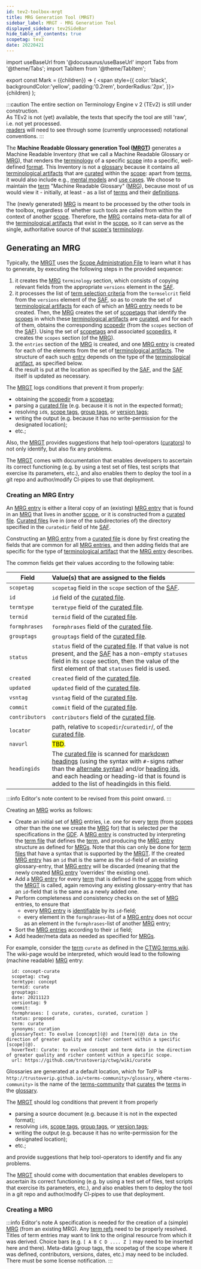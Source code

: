 ```yaml
---
id: tev2-toolbox-mrgt
title: MRG Generation Tool (MRGT)
sidebar_label: MRGT - MRG Generation Tool
displayed_sidebar: tev2SideBar
hide_table_of_contents: true
scopetag: tev2
date: 20220421
---
```


import useBaseUrl from '@docusaurus/useBaseUrl'
import Tabs from '@theme/Tabs';
import TabItem from '@theme/TabItem';

<!-- Use 'Mark' as an HTML tag, e.g. <Mark>text to mark</Mark?-->
export const Mark = ({children}) => (
  <span style={{ color:'black', backgroundColor:'yellow', padding:'0.2rem', borderRadius:'2px', }}>
    {children}
  </span> );

:::caution
The entire section on Terminology Engine v 2 (TEv2) is still under construction.<br/>
As TEv2 is not (yet) available, the texts that specify the tool are still 'raw', i.e. not yet processed.<br/>[readers](@) will need to see through some (currently unprocessed) notational conventions.
:::

The **Machine Readable Glossary generation Tool ([MRGT](@))** generates a Machine Readable Inventory (that we call a Machine Readable Glossary or [MRG](@)), that renders the [terminology](@) of a specific [scope](@) into a specific, well-defined [format](tev2-spec-mrg). This Inventory is not a [glossary](@) because it contains all [terminological artifacts](@) that are [curated](@) within the [scope](@): apart from [terms](@), it would also include e.g., [mental models](pattern@) and [use cases](@). We choose to maintain the [term](@) "Machine Readable Glossary" ([MRG](@)), because most of us would view it - initially, at least - as a list of [terms](@) and their [definitions](@).

The (newly generated) [MRG](@) is meant to be processed by the other tools in the toolbox, regardless of whether such tools are called from within the context of another [scope](@). Therefore, the [MRG](@) contains meta-data for all of the [terminological artifacts](@) that exist in the [scope](@), so it can serve as the single, authoritative source of that [scope's](@) [terminology](@).

## Generating an MRG

Typically, the [MRGT](@) uses the [Scope Administration File](SAF@) to learn what it has to generate, by executing the following steps in the provided sequence:

1. it creates the [MRG](@) `terminology` section, which consists of copying relevant fields from the appropriate `versions` element in the [SAF](@).
2. it processes the list of [term selection criteria](@) from the `termselcrit` field from the `versions` element of the [SAF](@), so as to create the set of [terminological artifacts](@) for each of which an [MRG entry](@) needs to be created. Then, the [MRG](@) creates the set of [scopetags](@) that identify the [scopes](@) in which these [terminological artifacts](@) are [curated](@), and for each of them, obtains the corresponding [scopedir](@) (from the `scopes` section of the [SAF](@)). Using the set of [scopetags](@) and associated [scopedirs](@), it creates the `scopes` section (of the [MRG](@)).
3. the `entries` section of the [MRG](@) is created, and one [MRG entry](@) is created for each of the elements from the set of [terminological artifacts](@). The structure of each such [entry](mrg-entry@) depends on the type of the [terminological artifact](@), as specified below.
4. the result is put at the location as specified by the [SAF](@), and the [SAF](@) itself is updated as necessary.

The [MRGT](@) logs conditions that prevent it from properly:

- obtaining the [scopedir](@) from a [scopetag](@);
- parsing a [curated file](@) (e.g. because it is not in the expected format);
- resolving `id`s, [scope tags](@), [group tags](@), or [version tags](@);
- writing the output (e.g. because it has no write-permission for the designated location);
- etc.;

Also, the [MRGT](@) provides suggestions that help tool-operators ([curators](@)) to not only identify, but also fix any problems.

The [MRGT](@) comes with documentation that enables developers to ascertain its correct functioning (e.g. by using a test set of files, test scripts that exercise its parameters, etc.), and also enables them to deploy the tool in a git repo and author/modify CI-pipes to use that deployment.

### Creating an MRG Entry

An [MRG entry](@) is either a literal copy of an (existing) [MRG entry](@) that is found in an [MRG](@) that lives in another [scope](@), or it is constructed from a [curated file](@). [Curated files](@) live in (one of the subdirectories of) the directory specified in the `curatedir` field of hte [SAF](@).

Constructing an [MRG entry](@) from a [curated file](@) is done by first creating the fields that are common for all [MRG entries](@), and then adding fields that are specific for the type of [terminological artifact](@) that the [MRG entry](@) describes.

The common fields get their values according to the following table:

| Field          | Value(s) that are assigned to the fields |
| -------------- | :---------- |
| `scopetag`     | `scopetag` field in the `scope` section of the [SAF](@). |
| `id`           | `id` field of the [curated file](@). |
| `termtype`     | `termtype` field of the [curated file](@). |
| `termid`       | `termid` field of the [curated file](@). |
| `formphrases`  | `formphrases` field of the [curated file](@). |
| `grouptags`    | `grouptags` field of the [curated file](@). |
| `status`       | `status` field of the [curated file](@). If that value is not present, and the [SAF](@) has a non-empty `statuses` field in its `scope` section, then the value of the first element of that `statuses` field is used. |
| `created`      | `created` field of the [curated file](@). |
| `updated`      | `updated` field of the [curated file](@). |
| `vsntag`       | `vsntag` field of the [curated file](@). |
| `commit`       | `commit` field of the [curated file](@). |
| `contributors` | `contributors` field of the [curated file](@). |
| `locator`      | path, relative to `scopedir`/`curatedir`/, of the [curated file](@). |
| `navurl`       | <Mark>TBD</Mark>. |
| `headingids`   | The [curated file](@) is scanned for [markdown headings](https://www.markdownguide.org/basic-syntax/#headings) (using the syntax with `#`-signs rather than the [alternate syntax](https://www.markdownguide.org/basic-syntax/#alternate-syntax)) and/or [heading ids](https://www.markdownguide.org/extended-syntax/#linking-to-heading-ids), and each heading or heading-id that is found is added to the list of headingids in this field. |

:::info Editor's note
content to be revised from this point onward.
:::

Creating an [MRG](#mrg) works as follows:
- Create an initial set of [MRG](@) entries, i.e. one for every [term](@) (from [scopes](scope@) other than the one we create the [MRG](@) for) that is selected per the specifications in the [GDF](#gdf). A [MRG entry](@) is constructed by interpreting the [term file](@essiflab) that defines the [term](@), and producing the [MRG entry](@) structure as defined for [MRGs](#mrg). Note that this can only be done for [term files](term-file@essiflab) that have a syntax that is supported by the [MRGT](#mrgt). If the created [MRG entry](@) has an `id` that is the same as the `id`-field of an existing glossary-entry, that [MRG entry](@) will be discarded (meaning that the newly created [MRG entry](@)  'overrides' the existing one).
- Add a [MRG entry](@) for every [term](@) that is defined in the [scope](@) from which the [MRGT](#mrgt) is called, again removing any existing glossary-entry that has an `id`-field that is the same as a newly added one.
- Perform completeness and consistency checks on the set of [MRG](@) entries, to ensure that
  - every [MRG entry](@) is [identifiable](@) by its `id`-field;
  - every element in the `formphrases`-list of a [MRG entry](@) does not occur as an element in the `formphrases`-list of another [MRG](@) entry;
- Sort the [MRG entries](@) according to their `id` field;
- Add header/meta data as needed as specified for [MRGs](#mrg).

For example, consider the [term](@) `curate` as defined in the [CTWG terms wiki](https://github.com/trustoverip/ctwg/wiki/curate). The wiki-page would be interpreted, which would lead to the following (machine readable) [MRG](@) entry:
~~~
  id: concept-curate
  scopetag: ctwg
  termtype: concept
  termid: curate
  grouptags:
  date: 20211123
  versiontag: 9
  commit:
  formphrases: [ curate, curates, curated, curation ]
  status: proposed
  term: curate
  synonyms: curation
  glossaryText: To evolve [concept](@) and [term](@) data in the direction of greater quality and richer content within a specific [scope](@).
  hoverText: Curate: to evolve concept and term data in the direction of greater quality and richer content within a specific scope.
  url: https://github.com/trustoverip/ctwg/wiki/curate
~~~

Glossaries are generated at a default location, which for ToIP is `http://trustoverip.github.io/<terms-community>/glossary`, where `<terms-community>` is the name of the [terms-community](@) that [curates](curate) the [terms](term@) in the [glossary](@).

The [MRGT](#mrgt) should log conditions that prevent it from properly

- parsing a source document (e.g. because it is not in the expected format);
- resolving `id`s, [scope tags](@), [group tags](@), or [version tags](@);
- writing the output (e.g. because it has no write-permission for the designated location);
- etc.;

and provide suggestions that help tool-operators to identify and fix any problems.

The [MRGT](#mrgt) should come with documentation that enables developers to ascertain its correct functioning (e.g. by using a test set of files, test scripts that exercise its parameters, etc.), and also enables them to deploy the tool in a git repo and author/modify CI-pipes to use that deployment.

### Creating a MRG

:::info Editor's note
A specification is needed for the creation of a (simple) [MRG](@) (from an existing MRG).
Any [term refs](@) need to be properly resolved.
Titles of term entries may want to link to the original resource from which it was derived.
Choice bars (e.g. `[ A B C D .... Z ]` may need to be inserted here and there).
Meta-data (group tags, the scopetag of the scope where it was defined, contributors, versions, dates, etc.) may need to be included.
There must be some license notification.
:::
